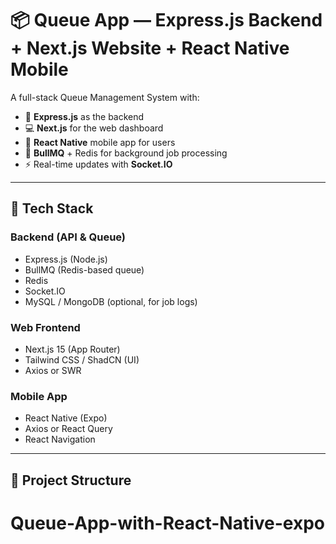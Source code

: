 # 📦 Queue App — Express.js Backend + Next.js Website + React Native Mobile

A full-stack Queue Management System with:

- 🧠 **Express.js** as the backend
- 💻 **Next.js** for the web dashboard
- 📱 **React Native** mobile app for users
- 🔁 **BullMQ** + Redis for background job processing
- ⚡ Real-time updates with **Socket.IO**

---

## 🧱 Tech Stack

### Backend (API & Queue)
- Express.js (Node.js)
- BullMQ (Redis-based queue)
- Redis
- Socket.IO
- MySQL / MongoDB (optional, for job logs)

### Web Frontend
- Next.js 15 (App Router)
- Tailwind CSS / ShadCN (UI)
- Axios or SWR

### Mobile App
- React Native (Expo)
- Axios or React Query
- React Navigation

---

## 📂 Project Structure


# Queue-App-with-React-Native-expo
